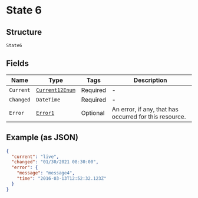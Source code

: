 
# State 6

## Structure

`State6`

## Fields

| Name | Type | Tags | Description |
|  --- | --- | --- | --- |
| `Current` | [`Current12Enum`](../../doc/models/current-12-enum.md) | Required | - |
| `Changed` | `DateTime` | Required | - |
| `Error` | [`Error1`](../../doc/models/error-1.md) | Optional | An error, if any, that has occurred for this resource. |

## Example (as JSON)

```json
{
  "current": "live",
  "changed": "01/30/2021 08:30:00",
  "error": {
    "message": "message4",
    "time": "2016-03-13T12:52:32.123Z"
  }
}
```

